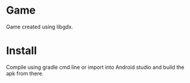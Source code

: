 # Game
Game created using libgdx.
# Install
Compile using gradle cmd line or import into Android studio and build the apk from there.
